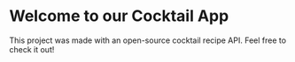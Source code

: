 # Welcome to our Cocktail App

This project was made with an open-source cocktail recipe API. Feel free to check it out!
